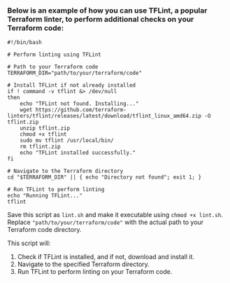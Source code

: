 ### Below is an example of how you can use TFLint, a popular Terraform linter, to perform additional checks on your Terraform code:

```shell
#!/bin/bash

# Perform linting using TFLint

# Path to your Terraform code
TERRAFORM_DIR="path/to/your/terraform/code"

# Install TFLint if not already installed
if ! command -v tflint &> /dev/null
then
    echo "TFLint not found. Installing..."
    wget https://github.com/terraform-linters/tflint/releases/latest/download/tflint_linux_amd64.zip -O tflint.zip
    unzip tflint.zip
    chmod +x tflint
    sudo mv tflint /usr/local/bin/
    rm tflint.zip
    echo "TFLint installed successfully."
fi

# Navigate to the Terraform directory
cd "$TERRAFORM_DIR" || { echo "Directory not found"; exit 1; }

# Run TFLint to perform linting
echo "Running TFLint..."
tflint
```

Save this script as `lint.sh` and make it executable using `chmod +x lint.sh`. Replace `"path/to/your/terraform/code"` with the actual path to your Terraform code directory.

This script will:

1. Check if TFLint is installed, and if not, download and install it.
2. Navigate to the specified Terraform directory.
3. Run TFLint to perform linting on your Terraform code.